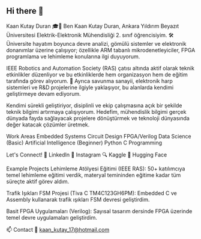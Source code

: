## Hi there 👋
Kaan Kutay Duran 🎓🔧
Ben Kaan Kutay Duran, Ankara Yıldırım Beyazıt Üniversitesi Elektrik-Elektronik Mühendisliği 2. sınıf öğrencisiyim. 🛠️ Üniversite hayatım boyunca devre analizi, gömülü sistemler ve elektronik donanımlar üzerine çalışıyor; özellikle ARM tabanlı mikrodenetleyiciler, FPGA programlama ve lehimleme konularına ilgi duyuyorum.

IEEE Robotics and Automation Society (RAS) çatısı altında aktif olarak teknik etkinlikler düzenliyor ve bu etkinliklerde hem organizasyon hem de eğitim tarafında görev alıyorum. 📡 Ayrıca savunma sanayii, elektronik harp sistemleri ve R&D projelerine ilgiyle yaklaşıyor, bu alanlarda kendimi geliştirmeye devam ediyorum.

Kendimi sürekli geliştiriyor, disiplinli ve ekip çalışmasına açık bir şekilde teknik bilgimi artırmaya çalışıyorum. Hedefim, mühendislik bilgimi gerçek dünyada fayda sağlayacak projelere dönüştürmek ve teknoloji dünyasında değer katacak çözümler üretmek.

Work Areas
Embedded Systems Circuit Design FPGA/Verilog Data Science (Basic) Artificial Intelligence (Beginner) Python C Programming

Let's Connect!
🔗 LinkedIn
📸 Instagram
🔍 Kaggle
🤖 Hugging Face

Example Projects
Lehimleme Atölyesi Eğitimi (IEEE RAS): 50+ katılımcıya temel lehimleme eğitimi verdik, materyal temininden eğitime kadar tüm süreçte aktif görev aldım.

Trafik Işıkları FSM Projesi (Tiva C TM4C123GH6PM): Embedded C ve Assembly kullanarak trafik ışıkları FSM devresi geliştirdim.

Basit FPGA Uygulamaları (Verilog): Sayısal tasarım dersinde FPGA üzerinde temel devre uygulamaları geliştirdim.

📫 Contact
📧 kaan_kutay_17@hotmail.com


<!--
**kaankutay07/kaankutay07** is a ✨ _special_ ✨ repository because its `README.md` (this file) appears on your GitHub profile.

Here are some ideas to get you started:

- 🔭 I’m currently working on ...
- 🌱 I’m currently learning ...
- 👯 I’m looking to collaborate on ...
- 🤔 I’m looking for help with ...
- 💬 Ask me about ...
- 📫 How to reach me: ...
- 😄 Pronouns: ...
- ⚡ Fun fact: ...
-->
